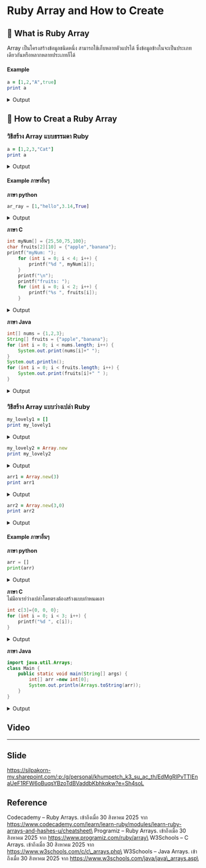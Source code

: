 # Ruby Array and How to Create

## 📌 What is Ruby Array

Array เป็นโครงสร้างข้อมูลชนิดหนึ่ง สามารถใช้เก็บหลายตัวแปรได้ ซึ่งข้อมูลข้างในจะเป็นประเภทเดียวกันหรือหลากหลายประเภทก็ได้

#### Example

```ruby
a = [1,2,"A",true]
print a
```

<details>

<summary>Output</summary>

\[1, 2, "A", true]

</details>

## 📌 How to Creat a Ruby Array

### วิธีสร้าง Array แบบธรรมดา Ruby

```ruby
a = [1,2,3,"Cat"]
print a
```

<details>

<summary>Output</summary>

\[1, 2, 3, "Cat"]

</details>

#### Example ภาษาอื่นๆ

**ภาษา python**

```python
ar_ray = [1,"hello",3.14,True]
```

<details>

<summary>Output</summary>

\[1,"hello",3.14,True]

</details>

**ภาษา C**

```c
int myNum[] = {25,50,75,100};
char fruits[2][10] = {"apple","banana"};
printf("myNum: ");
    for (int i = 0; i < 4; i++) {
        printf("%d ", myNum[i]);
    }
    printf("\n");
    printf("fruits: ");
    for (int i = 0; i < 2; i++) {
        printf("%s ", fruits[i]);
    }
```

<details>

<summary>Output</summary>

myNum: 25 50 75 100\
fruits: apple banana

</details>

**ภาษา Java**

```java
int[] nums = {1,2,3};
String[] fruits = {"apple","banana"};
for (int i = 0; i < nums.length; i++) {
    System.out.print(nums[i]+" ");
}
System.out.println();
for (int i = 0; i < fruits.length; i++) {
    System.out.print(fruits[i]+" " );
}

```

<details>

<summary>Output</summary>

1 2 3\
apple banana

</details>

### วิธีสร้าง Array แบบว่างเปล่า Ruby

```ruby
my_lovely1 = []
print my_lovely1
```

<details>

<summary>Output</summary>

\[]

</details>

```ruby
my_lovely2 = Array.new
print my_lovely2
```

<details>

<summary>Output</summary>

\[]

</details>

```ruby
arr1 = Array.new(3)
print arr1
```

<details>

<summary>Output</summary>

\[nil,nil,nil]

</details>

```ruby
arr2 = Array.new(3,0)
print arr2
```

<details>

<summary>Output</summary>

\[0,0,0]

</details>

#### Example ภาษาอื่นๆ

**ภาษา python**

```python
arr = []
print(arr)
```

<details>

<summary>Output</summary>

\[]

</details>

**ภาษา C**\
ไม่มีอาเรย์ว่างเปล่าโดยตรงต้องสร้างแบบกำหนดเอา

```c
int c[3]={0, 0, 0};
for (int i = 0; i < 3; i++) {
    printf("%d ", c[i]);
}
```

<details>

<summary>Output</summary>

0,0,0

</details>

**ภาษา Java**

```java
import java.util.Arrays;
class Main {
    public static void main(String[] args) {
        int[] arr =new int[0];
        System.out.println(Arrays.toString(arr));
    }
}
```

<details>

<summary>Output</summary>

\[]

</details>

## Video

***

## Slide

https://silpakorn-my.sharepoint.com/:p:/g/personal/khumpetch_k3_su_ac_th/EdMgRIPvTTlEnaUeF1RFW6oBuqsYBzoTdBVaddbKbhkqkw?e=Sh4soL

## Reference

Codecademy – Ruby Arrays. เข้าถึงเมื่อ 30 สิงหาคม 2025 จาก https://www.codecademy.com/learn/learn-ruby/modules/learn-ruby-arrays-and-hashes-u/cheatsheet\
Programiz – Ruby Arrays. เข้าถึงเมื่อ 30 สิงหาคม 2025 จาก https://www.programiz.com/ruby/array\
W3Schools – C Arrays. เข้าถึงเมื่อ 30 สิงหาคม 2025 จาก https://www.w3schools.com/c/c\_arrays.php\
W3Schools – Java Arrays. เข้าถึงเมื่อ 30 สิงหาคม 2025 จาก https://www.w3schools.com/java/java\_arrays.asp\
